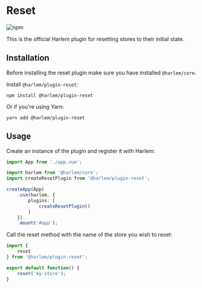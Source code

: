 # Reset

![npm](https://img.shields.io/npm/v/@harlem/plugin-reset)

This is the official Harlem plugin for resetting stores to their initial state.

## Installation

Before installing the reset plugin make sure you have installed `@harlem/core`.

Install `@harlem/plugin-reset`:
```
npm install @harlem/plugin-reset
```
Or if you're using Yarn:
```
yarn add @harlem/plugin-reset
```

## Usage

Create an instance of the plugin and register it with Harlem:
```typescript
import App from './app.vue';

import harlem from '@harlem/core';
import createResetPlugin from '@harlem/plugin-reset';

createApp(App)
    .use(harlem, {
        plugins: [
            createResetPlugin()
        ]
    })
    .mount('#app');
```

Call the reset method with the name of the store you wish to reset:
```typescript
import {
    reset
} from '@harlem/plugin-reset';

export default function() {
    reset('my-store');
}
```
